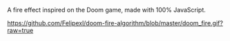 A fire effect inspired on the Doom game, made with 100% JavaScript.

https://github.com/Felipexl/doom-fire-algorithm/blob/master/doom_fire.gif?raw=true
